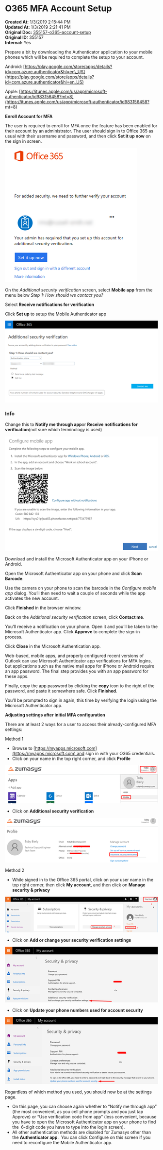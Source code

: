 # O365 MFA Account Setup

**Created At:** 1/3/2019 2:15:44 PM  
**Updated At:** 1/3/2019 2:21:41 PM  
**Original Doc:** [355157-o365-account-setup](https://docs.zumasys.com/47150-internal-applications/355157-o365-account-setup)  
**Original ID:** 355157  
**Internal:** Yes  




Prepare a bit by downloading the Authenticator application to your mobile phones which will be required to complete the setup to your account.

Android: [https://play.google.com/store/apps/details?id=com.azure.authenticator&hl=en\_US](https://play.google.com/store/apps/details?id=com.azure.authenticator&hl=en_US)

Apple: [https://itunes.apple.com/us/app/microsoft-authenticator/id983156458?mt=8](https://itunes.apple.com/us/app/microsoft-authenticator/id983156458?mt=8)



**Enroll Account for MFA**

The user is required to enroll for MFA once the feature has been enabled for their account by an administrator. The user should sign in to Office 365 as usual with their username and password, and then click **Set it up now** on the sign in screen.

![355157-o365-account-setup: 1546525035928-1546525035928](./1546525035928-1546525035928.jpg)

On the *Additional security verification* screen, select **Mobile app** from the menu below *Step 1: How should we contact you?*

Select **Receive notifications for verification**

Click **Set up** to setup the Mobile Authenticator app



![355157-o365-account-setup: 1546525058539-1546525058539](./1546525058539-1546525058539.jpg)

### Info

Change this to **Notify me through app**or **Receive notifications for verification**(not sure which terminology is used)

![355157-o365-account-setup: 1546525152582-1546525152582](./1546525152582-1546525152582.jpg)

Download and install the Microsoft Authenticator app on your iPhone or Android.

Open the Microsoft Authenticator app on your phone and click **Scan Barcode**.



Use the camera on your phone to scan the barcode in the *Configure mobile app* dialog. You’ll then need to wait a couple of seconds while the app activates the new account.

Click **Finished** in the browser window.

Back on the *Additional security verification* screen, click **Contact me**.

You’ll receive a notification on your phone. Open it and you’ll be taken to the Microsoft Authenticator app. Click **Approve** to complete the sign-in process.

Click **Close** in the Microsoft Authentication app.

Web-based, mobile apps, and properly configured recent versions of Outlook can use Microsoft Authenticator app verifications for MFA logins, but applications such as the native mail apps for iPhone or Android require an app password. The final step provides you with an app password for these apps.

Finally, copy the app password by clicking the **copy** icon to the right of the password, and paste it somewhere safe. Click **Finished**.

You’ll be prompted to sign in again, this time by verifying the login using the Microsoft Authenticator app.





**Adjusting settings after initial MFA configuration**

There are at least 2 ways for a user to access their already-configured MFA settings:

Method 1

- Browse to [https://myapps.microsoft.com](https://myapps.microsoft.com) and sign in with your O365 credentials.
- Click on your name in the top right corner, and click **Profile**


**![355157-o365-account-setup: 1546525189736-1546525189736](./1546525189736-1546525189736.jpg)**



- Click on **Additional security verification**


![355157-o365-account-setup: 1546525228902-1546525228902](./1546525228902-1546525228902.jpg)

Method 2

- While signed in to the Office 365 portal, click on your user name in the top right corner, then click **My account**, and then click on **Manage security & privacy**


![355157-o365-account-setup: 1546525251159-1546525251159](./1546525251159-1546525251159.jpg)

- Click on **Add or change your security verification settings**


**![355157-o365-account-setup: 1546525259850-1546525259850](./1546525259850-1546525259850.jpg)**

- Click on **Update your phone numbers used for account security**


![355157-o365-account-setup: 1546525269438-1546525269438](./1546525269438-1546525269438.jpg)



Regardless of which method you used, you should now be at the settings page.

- On this page, you can choose again whether to “Notify me through app” (the most convenient, as you cell phone prompts and you just tap Approve) or “Use verification code from app” (less convenient, because you have to open the Microsoft Authenticator app on your phone to find the  6-digit code you have to type into the login screen).
- All other authentication methods are disabled for Zumasys other than the **Authenticator app**.  You can click Configure on this screen if you need to reconfigure the Mobile Authenticator app.

